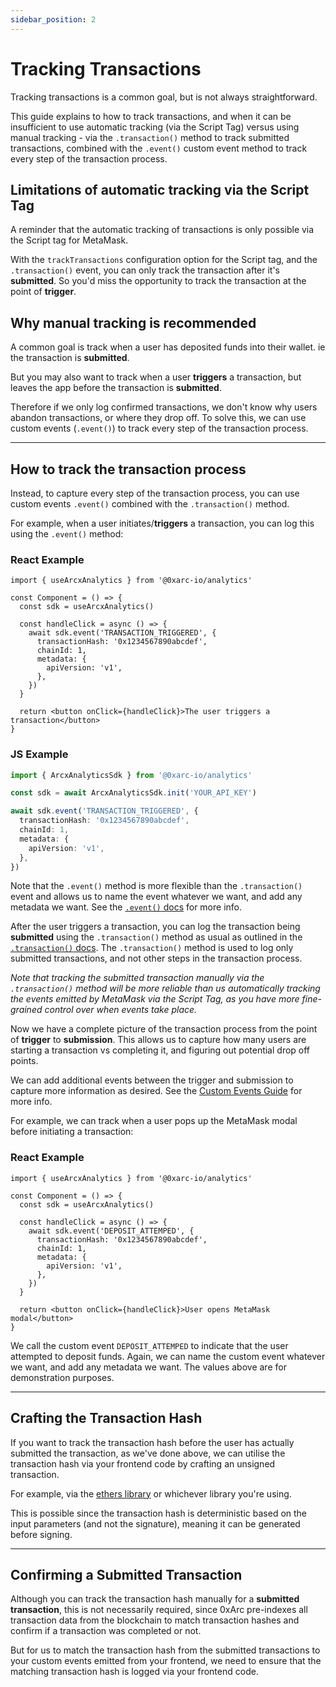 ```yaml
---
sidebar_position: 2
---
```


# Tracking Transactions

Tracking transactions is a common goal, but is not always straightforward.

This guide explains to how to track transactions, and when it can be insufficient to use automatic tracking (via the Script Tag) versus using manual tracking - via the `.transaction()` method to track submitted transactions, combined with the `.event()` custom event method to track every step of the transaction process.

## Limitations of automatic tracking via the Script Tag

A reminder that the automatic tracking of transactions is only possible via the Script tag for MetaMask.

With the `trackTransactions` configuration option for the Script tag, and the `.transaction()` event, you can only track the transaction after it's **submitted**. So you'd miss the opportunity to track the transaction at the point of **trigger**.

## Why manual tracking is recommended

A common goal is track when a user has deposited funds into their wallet. ie the transaction is **submitted**.

But you may also want to track when a user **triggers** a transaction, but leaves the app before the transaction is **submitted**.

Therefore if we only log confirmed transactions, we don't know why users abandon transactions, or where they drop off. To solve this, we can use custom events (`.event()`) to track every step of the transaction process.

---

## How to track the transaction process

Instead, to capture every step of the transaction process, you can use custom events `.event()` combined with the `.transaction()` method.

For example, when a user initiates/**triggers** a transaction, you can log this using the `.event()` method:

### React Example

```tsx
import { useArcxAnalytics } from '@0xarc-io/analytics'

const Component = () => {
  const sdk = useArcxAnalytics()

  const handleClick = async () => {
    await sdk.event('TRANSACTION_TRIGGERED', {
      transactionHash: '0x1234567890abcdef',
      chainId: 1,
      metadata: {
        apiVersion: 'v1',
      },
    })
  }

  return <button onClick={handleClick}>The user triggers a transaction</button>
}
```

### JS Example

```ts
import { ArcxAnalyticsSdk } from '@0xarc-io/analytics'

const sdk = await ArcxAnalyticsSdk.init('YOUR_API_KEY')

await sdk.event('TRANSACTION_TRIGGERED', {
  transactionHash: '0x1234567890abcdef',
  chainId: 1,
  metadata: {
    apiVersion: 'v1',
  },
})
```

Note that the `.event()` method is more flexible than the `.transaction()` event and allows us to name the event whatever we want, and add any metadata we want. See the [`.event()` docs](/tracking/manual/event) for more info.

After the user triggers a transaction, you can log the transaction being **submitted** using the `.transaction()` method as usual as outlined in the [`.transaction()` docs](/tracking/manual/transaction). The `.transaction()` method is used to log only submitted transactions, and not other steps in the transaction process.

_Note that tracking the submitted transaction manually via the `.transaction()` method will be more reliable than us automatically tracking the events emitted by MetaMask via the Script Tag, as you have more fine-grained control over when events take place._

Now we have a complete picture of the transaction process from the point of **trigger** to **submission**. This allows us to capture how many users are starting a transaction vs completing it, and figuring out potential drop off points.

We can add additional events between the trigger and submission to capture more information as desired. See the [Custom Events Guide](/guides/custom-events) for more info.

For example, we can track when a user pops up the MetaMask modal before initiating a transaction:

### React Example

```tsx
import { useArcxAnalytics } from '@0xarc-io/analytics'

const Component = () => {
  const sdk = useArcxAnalytics()

  const handleClick = async () => {
    await sdk.event('DEPOSIT_ATTEMPED', {
      transactionHash: '0x1234567890abcdef',
      chainId: 1,
      metadata: {
        apiVersion: 'v1',
      },
    })
  }

  return <button onClick={handleClick}>User opens MetaMask modal</button>
}
```

We call the custom event `DEPOSIT_ATTEMPED` to indicate that the user attempted to deposit funds. Again, we can name the custom event whatever we want, and add any metadata we want. The values above are for demonstration purposes.

---

## Crafting the Transaction Hash

If you want to track the transaction hash before the user has actually submitted the transaction, as we've done above, we can utilise the transaction hash via your frontend code by crafting an unsigned transaction.

For example, via the [ethers library](https://docs.ethers.org/v5/api/utils/transactions/) or whichever library you're using.

This is possible since the transaction hash is deterministic based on the input parameters (and not the signature), meaning it can be generated before signing.

---

## Confirming a Submitted Transaction

Although you can track the transaction hash manually for a **submitted transaction**, this is not necessarily required, since 0xArc pre-indexes all transaction data from the blockchain to match transaction hashes and confirm if a transaction was completed or not.

But for us to match the transaction hash from the submitted transactions to your custom events emitted from your frontend, we need to ensure that the matching transaction hash is logged via your frontend code.

